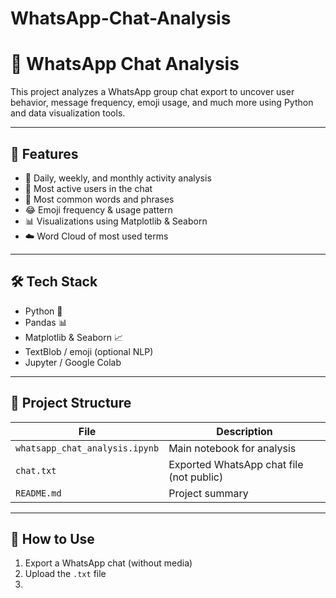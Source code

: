 # WhatsApp-Chat-Analysis
# 💬 WhatsApp Chat Analysis

This project analyzes a WhatsApp group chat export to uncover user behavior, message frequency, emoji usage, and much more using Python and data visualization tools.

---

## 📌 Features

- 📅 Daily, weekly, and monthly activity analysis
- 🧍 Most active users in the chat
- 💬 Most common words and phrases
- 😂 Emoji frequency & usage pattern
- 📊 Visualizations using Matplotlib & Seaborn
- ☁️ Word Cloud of most used terms

---

## 🛠️ Tech Stack

- Python 🐍  
- Pandas 📊  
- Matplotlib & Seaborn 📈  
- TextBlob / emoji (optional NLP)  
- Jupyter / Google Colab  

---

## 📁 Project Structure

| File                          | Description                              |
|-------------------------------|------------------------------------------|
| `whatsapp_chat_analysis.ipynb`| Main notebook for analysis               |
| `chat.txt`                    | Exported WhatsApp chat file (not public) |
| `README.md`                   | Project summary                          |

---

## 🔧 How to Use

1. Export a WhatsApp chat (without media)  
2. Upload the `.txt` file  
3.
